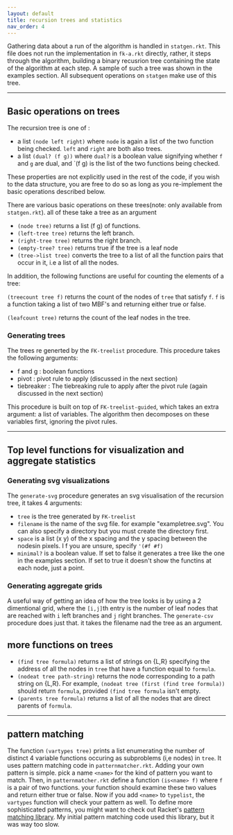 ```yaml
---
layout: default
title: recursion trees and statistics
nav_order: 4
---
```


  Gathering data about a run of the algorithm is handled in `statgen.rkt`. This file does not run the implementation in `fk-a.rkt` directly, rather, it steps through the algorithm, building a binary recusrion tree containing the state of the algorithm at each step. A sample of such a tree was shown in the examples section. All subsequent operations on `statgen` make use of this tree.

---
## Basic operations on trees

The recursion tree is one of :
 - a list `(node left right)` where `node` is again a list of the two function being checked. `left` and `right` are both also trees.
 - a list `(dual? (f g))` where `dual?` is a boolean value signifying whether `f` and `g` are dual, and `(f g) is the list of the two functions being checked.
 
 These properties are not explicitly used in the rest of the code, if you wish to the data structure, you are free to do so as long as you re-implement the basic operations described below.
 
 There are various basic operations on these trees(note: only available from `statgen.rkt`). all of these take a tree as an argument

 - `(node tree)`  returns a list (f g) of functions.
 - `(left-tree tree)`  returns the left branch.
 - `(right-tree tree)`  returns the right branch.
 - `(empty-tree? tree)`  returns true if the tree is a leaf node
 - `(tree->list tree)`  converts the tree to a list of all the function pairs that occur in it, i.e a list of all the nodes.
 
 In addition, the following functions are useful for counting the elements of a tree:
 
 `(treecount tree f)` returns the count of the nodes of `tree` that satisfy `f`. `f` is a function taking a list of two MBF's and returning either true or false.
 
 `(leafcount tree)` returns the count of the leaf nodes in the tree.
 
### Generating trees
 
 The trees re generted by the `FK-treelist` procedure. This procedure takes the following arguments:
 - f and g : boolean functions
 - pivot   : pivot rule to apply (discussed in the next section)
 - tiebreaker : The tiebreaking rule to apply after the pivot rule (again discussed in the next section)
 
This procedure is built on top of `FK-treelist-guided`, which takes an extra argument: a list of variables. The algorithm then decomposes on these variables first, ignoring the pivot rules.

---
## Top level functions for visualization and aggregate statistics

### Generating svg visualizations
The `generate-svg` procedure generates an svg visualisation of the recursion tree, it takes 4 arguments:
- `tree` is the tree generated by `FK-treelist`
- `filename` is the name of the svg file. for example "exampletree.svg". You can also specify a directory but you must create the directory first.
- `space` is a list (x y) of the x spacing and the y spacing between the nodesin pixels. I f you are unsure, specify `'(#f #f)`
- `minimal?` is a boolean value. If set to false it generates a tree like the one in the examples section. If set to true it doesn't show the functins at each node, just a point.

### Generating aggregate grids
A useful way of getting an idea of how the tree looks is by using a 2 dimentional grid, where the `[i,j]`th entry is the number of leaf nodes that are reached with `i` left branches and `j` right branches. The `generate-csv` procedure does just that. it takes the filename nad the tree as an argument.

## more functions on trees
  - `(find tree formula)` returns a list of strings on {L,R} specifying the address of all the nodes in `tree` that have a function equal to `formula`.
  - `(nodeat tree path-string)` returns the node corresponding to a path string on {L,R}. For example, `(nodeat tree (first (find tree formula))` should return `formula`, provided `(find tree formula` isn't empty.
  - `(parents tree formula)` returns a list of all the nodes that are direct parents of `formula`.
  
---
## pattern matching
The function `(vartypes tree)` prints a list enumerating the number of distinct 4 variable functions occuring as subproblems (i,e nodes) in `tree`. It uses 
pattern matching code in `patternmatcher.rkt`. Adding your own pattern is simple. pick a name `<name>` for the kind of pattern you want to match. Then, in `patternmatcher.rkt` define a function `(is<name> f)` where `f` is a pair of two functions. your function should examine these two values and return either true or false. Now if you add `<name>` to `typelist`, the `vartypes` function will check your pattern as well. To define more sophisticated patterns, you might want to check out Racket's [pattern matching library](https://docs.racket-lang.org/reference/match.html). My initial pattern matching code used this library, but it was way too slow. 

  

 
 
 

